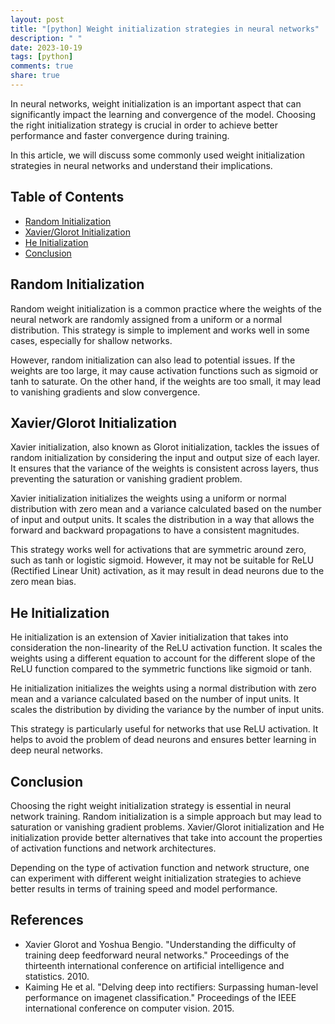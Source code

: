 ```yaml
---
layout: post
title: "[python] Weight initialization strategies in neural networks"
description: " "
date: 2023-10-19
tags: [python]
comments: true
share: true
---
```


In neural networks, weight initialization is an important aspect that can significantly impact the learning and convergence of the model. Choosing the right initialization strategy is crucial in order to achieve better performance and faster convergence during training.

In this article, we will discuss some commonly used weight initialization strategies in neural networks and understand their implications.

## Table of Contents
- [Random Initialization](#random-initialization)
- [Xavier/Glorot Initialization](#xavierglorot-initialization)
- [He Initialization](#he-initialization)
- [Conclusion](#conclusion)

## Random Initialization
Random weight initialization is a common practice where the weights of the neural network are randomly assigned from a uniform or a normal distribution. This strategy is simple to implement and works well in some cases, especially for shallow networks.

However, random initialization can also lead to potential issues. If the weights are too large, it may cause activation functions such as sigmoid or tanh to saturate. On the other hand, if the weights are too small, it may lead to vanishing gradients and slow convergence.

## Xavier/Glorot Initialization
Xavier initialization, also known as Glorot initialization, tackles the issues of random initialization by considering the input and output size of each layer. It ensures that the variance of the weights is consistent across layers, thus preventing the saturation or vanishing gradient problem.

Xavier initialization initializes the weights using a uniform or normal distribution with zero mean and a variance calculated based on the number of input and output units. It scales the distribution in a way that allows the forward and backward propagations to have a consistent magnitudes.

This strategy works well for activations that are symmetric around zero, such as tanh or logistic sigmoid. However, it may not be suitable for ReLU (Rectified Linear Unit) activation, as it may result in dead neurons due to the zero mean bias.

## He Initialization
He initialization is an extension of Xavier initialization that takes into consideration the non-linearity of the ReLU activation function. It scales the weights using a different equation to account for the different slope of the ReLU function compared to the symmetric functions like sigmoid or tanh.

He initialization initializes the weights using a normal distribution with zero mean and a variance calculated based on the number of input units. It scales the distribution by dividing the variance by the number of input units.

This strategy is particularly useful for networks that use ReLU activation. It helps to avoid the problem of dead neurons and ensures better learning in deep neural networks.

## Conclusion
Choosing the right weight initialization strategy is essential in neural network training. Random initialization is a simple approach but may lead to saturation or vanishing gradient problems. Xavier/Glorot initialization and He initialization provide better alternatives that take into account the properties of activation functions and network architectures.

Depending on the type of activation function and network structure, one can experiment with different weight initialization strategies to achieve better results in terms of training speed and model performance.

## References
- Xavier Glorot and Yoshua Bengio. "Understanding the difficulty of training deep feedforward neural networks." Proceedings of the thirteenth international conference on artificial intelligence and statistics. 2010.
- Kaiming He et al. "Delving deep into rectifiers: Surpassing human-level performance on imagenet classification." Proceedings of the IEEE international conference on computer vision. 2015.